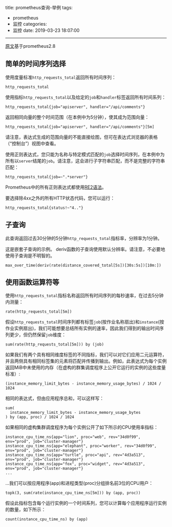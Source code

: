 title: prometheus查询-举例
tags:
  - prometheus
  - 监控
categories:
  - 监控
date: 2019-03-23 18:07:00
---
[原文](https://prometheus.io/docs/prometheus/2.8/querying/examples/)基于prometheus2.8

## 简单的时间序列选择

使用度量标准`http_requests_total`返回所有时间序列：
```
http_requests_total
```

使用指标`http_requests_total`以及给定的`job`和`handler`标签返回所有时间系列：
```
http_requests_total{job="apiserver", handler="/api/comments"}
```
返回相同向量的整个时间范围（在本例中为5分钟），使其成为范围向量：
```
http_requests_total{job="apiserver", handler="/api/comments"}[5m]
```

请注意，表达式生成的范围向量的不能直接绘图，但可在表达式浏览器的表格（“控制台”）视图中查看。

使用正则表达式，您只能为名称与特定模式匹配的`job`选择时间序列，在本例中为所有以`server`结尾的`job`。请注意，这会进行子字符串匹配，而不是完整的字符串匹配：
```
http_requests_total{job=~".*server"}
```
Prometheus中的所有正则表达式都使用[RE2语法](https://github.com/google/re2/wiki/Syntax)。

要选择除4xx之外的所有HTTP状态代码，您可以运行：
```
http_requests_total{status!~"4.."}
```

## 子查询

此查询返回过去30分钟的5分钟`http_requests_total`指标率，分辨率为1分钟。

这是嵌套子查询的示例。 deriv函数的子查询使用默认分辨率。请注意，不必要地使用子查询是不明智的。
```
max_over_time(deriv(rate(distance_covered_total[5s])[30s:5s])[10m:])
```

## 使用函数运算符等

使用`http_requests_total`指标名称返回所有时间序列的每秒速率，在过去5分钟内测量：
```
rate(http_requests_total[5m])
```
假设`http_requests_total`时间序列都有标签`job`(按作业名称扇出)和`instance`(按作业实例扇出)，我们可能想要总结所有实例的速率，因此我们得到的输出时间序列更少，但仍然保留`job`维度：
```
sum(rate(http_requests_total[5m])) by (job)
```

如果我们有两个具有相同维度标签的不同指标，我们可以对它们应用二元运算符，并且两侧具有相同标签集的元素将匹配并传播到输出。例如，此表达式为每个实例返回MiB中未使用的内存（在虚构的群集调度程序上公开它运行的实例的这些度量标准）:
```
(instance_memory_limit_bytes - instance_memory_usage_bytes) / 1024 / 1024
```

相同的表达式，但由应用程序总和，可以这样写：
```
sum(
  instance_memory_limit_bytes - instance_memory_usage_bytes
) by (app, proc) / 1024 / 1024
```
如果相同的虚构集群调度程序为每个实例公开了如下所示的CPU使用率指标：
```
instance_cpu_time_ns{app="lion", proc="web", rev="34d0f99", env="prod", job="cluster-manager"}
instance_cpu_time_ns{app="elephant", proc="worker", rev="34d0f99", env="prod", job="cluster-manager"}
instance_cpu_time_ns{app="turtle", proc="api", rev="4d3a513", env="prod", job="cluster-manager"}
instance_cpu_time_ns{app="fox", proc="widget", rev="4d3a513", env="prod", job="cluster-manager"}
...
```
...我们可以按应用程序(app)和进程类型(proc)分组排名前3位的CPU用户：
```
topk(3, sum(rate(instance_cpu_time_ns[5m])) by (app, proc))
```
假设此指标包含每个运行实例的一个时间系列，您可以计算每个应用程序运行实例的数量，如下所示：
```
count(instance_cpu_time_ns) by (app)
```

